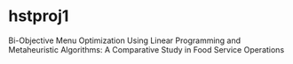 # hstproj1
Bi-Objective Menu Optimization Using Linear Programming and Metaheuristic Algorithms: A Comparative Study in Food Service Operations
